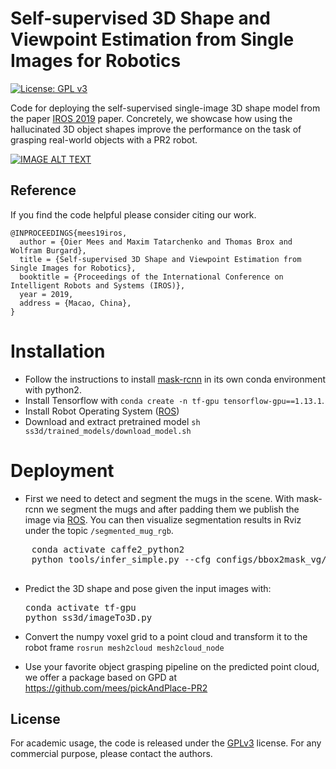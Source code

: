 # Self-supervised 3D Shape and Viewpoint Estimation from Single Images for Robotics
[![License: GPL v3](https://img.shields.io/badge/License-GPLv3-blue.svg)](https://www.gnu.org/licenses/gpl-3.0)

Code for deploying the self-supervised single-image 3D shape model from the paper [IROS 2019](https://arxiv.org/pdf/1910.07948.pdf) paper.
Concretely, we showcase how using the hallucinated 3D object shapes improve the performance on the task of grasping real-world objects with a PR2 robot.

[![IMAGE ALT TEXT](http://img.youtube.com/vi/oQgHG9JdMP4/0.jpg)](https://www.youtube.com/watch?v=oQgHG9JdMP4 "Video Title")



## Reference
If you find the code helpful please consider citing our work.
```
@INPROCEEDINGS{mees19iros,
  author = {Oier Mees and Maxim Tatarchenko and Thomas Brox and Wolfram Burgard},
  title = {Self-supervised 3D Shape and Viewpoint Estimation from Single Images for Robotics},
  booktitle = {Proceedings of the International Conference on Intelligent Robots and Systems (IROS)},
  year = 2019,
  address = {Macao, China},
}
```

# Installation
  - Follow the instructions to install [mask-rcnn](seg_every_thing) in its own conda environment with python2.
  - Install Tensorflow with  ```conda create -n tf-gpu tensorflow-gpu==1.13.1```.
  - Install Robot Operating System ([ROS](https://www.ros.org/))
  - Download and extract pretrained model ```sh ss3d/trained_models/download_model.sh```

# Deployment
  - First we need to detect and segment the mugs in the scene. With mask-rcnn we segment the mugs and after padding them we publish the image via [ROS](https://www.ros.org/).
    You can then visualize segmentation results in Rviz under the topic ```/segmented_mug_rgb```.
   <pre>
    conda activate caffe2_python2
    python tools/infer_simple.py --cfg configs/bbox2mask_vg/eval_sw_R101/runtest_clsbox_2_layer_mlp_nograd_R101.yaml     --output-dir /tmp/detectron-visualizations-vg3k-R101     --image-ext jpg     --thresh 0.1 --use-vg3k     --wts /home/meeso/seg_every_thing/lib/datasets/data/trained_models/33219850_model_final_coco2vg3k_seg.pkl     demo_vg3k
   </pre>

- Predict the 3D shape and pose given the input images with:
  <pre>
  conda activate tf-gpu
  python ss3d/imageTo3D.py
  </pre>
- Convert the numpy voxel grid to a point cloud and transform it to the robot frame
  ```rosrun mesh2cloud mesh2cloud_node ```

- Use your favorite object grasping pipeline on the predicted point cloud, we offer a package based on GPD at https://github.com/mees/pickAndPlace-PR2

## License
For academic usage, the code is released under the [GPLv3](https://www.gnu.org/licenses/gpl-3.0.en.html) license. For any commercial purpose, please contact the authors.
